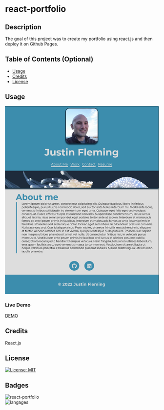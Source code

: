 # react-portfolio

## Description

The goal of this project was to create my portfolio using react.js and then deploy it on Github Pages.

## Table of Contents (Optional)

- [Usage](#usage)
- [Credits](#credits)
- [License](#license)

## Usage

![portfolio](./assets/images/portfolio.png)

### Live Demo

[DEMO](https://gnimelf.github.io/react-portfolio/)

## Credits

React.js


## License

 [![License: MIT](https://img.shields.io/badge/License-MIT-yellow.svg)](https://opensource.org/licenses/MIT)


## Badges

![react-portfolio](https://img.shields.io/github/languages/top/gnimelf/react-portfolio)  
![langages](https://img.shields.io/github/languages/count/gnimelf/react-portfolio)